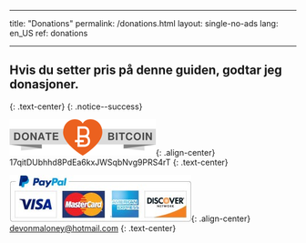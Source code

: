* * *

title: "Donations" permalink: /donations.html layout: single-no-ads lang: en_US ref: donations

* * *

## Hvis du setter pris på denne guiden, godtar jeg donasjoner.

{: .text-center} {: .notice--success}

![Bitcoin](images/donate_64.png){: .align-center} 17qitDUbhhd8PdEa6kxJWSqbNvg9PRS4rT {: .text-center}

![Paypal](images/paypal.jpg){: .align-center} devonmaloney@hotmail.com {: .text-center}